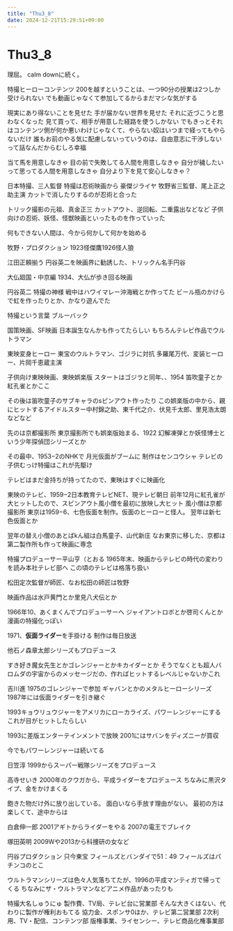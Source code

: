 ```yaml
---
title: "Thu3_8"
date: 2024-12-21T15:29:51+09:00
---
```

# Thu3_8
理屈。
calm downに続く。

特撮ヒーローコンテンツ
200を越すということは、一つ90分の授業は2つしか受けられない
でも動画じゃなくて参加してるからまだマシな気がする

現実にあり得ないことを見せた
手が届かない世界を見せた
それに近づこうと思わなくなった
見て買って、相手が用意した経路を使うしかない
でもきっとそれはコンテンツ側が何か悪いわけじゃなくて、やらない奴はいつまで経ってもやらないだけ
誰もお前のやる気に配慮しないっていうのは、自由意志に干渉しないって話なんだからむしろ幸福

当て馬を用意しなきゃ
目の前で失敗してる人間を用意しなきゃ
自分が穢したいって思ってる人間を用意しなきゃ
自分より下を見て安心しなきゃ？

日本特撮、三人監督
特撮は忍術映画から
豪傑ジライヤ
牧野省三監督、尾上正之助主演
カットで消したりするのが忍術と合った

トリック撮影の元祖、真金正三
カットアウト、逆回転、二重露出などなど
子供向けの忍術、妖怪、怪獣映画といったものを作っていった

何もできない人間は、今から何かして何かを始める

牧野・プロダクション
1923怪傑鷹1926怪人狼

江田正頼揃う
円谷英二を映画界に勧誘した、トリックん名手円谷

大仏廻国・中京編
1934、大仏が歩き回る映画

円谷英二
特撮の神様
戦中はハワイマレー沖海戦とか作ってた
ビール瓶のかけらで虹を作ったりとか、かなり遊んでた

特撮という言葉
ブルーバック

国策映画、SF映画
日本誕生なんかも作ってたらしい
もちろんテレビ作品でウルトラマン

東映変身ヒーロー
東宝のウルトラマン、ゴジラに対抗
多羅尾万代、変装ヒーロー、片岡千恵蔵主演

子供向け東映映画、東映娯楽版
スタートはゴジラと同年、、1954
笛吹童子とか紅孔雀とかここ

その後は笛吹童子のサブキャラのsピンアウト作ったり
この娯楽版の中から、親にヒットするアイドルスター中村錦之助、東千代之介、伏見千太郎、里見浩太朗などなど

先のは京都撮影所
東京撮影所でも娯楽版始まる、1922
幻解凍弾とか妖怪博士という少年探偵団シリーズとか

その最中、1953−2のNHKで
月光仮面がブームに
制作はセンコウシャ
テレビの子供むっけ特撮はこれが先駆け

テレビはまだ金持ちが持ってたので、東映はすぐに映画化

東映のテレビ、1959−2日本教育テレビNET、現テレビ朝日
前年12月に紅孔雀が大ヒットしたので、スピンアウト風小僧を最初に放映し大ヒット
風小僧は京都撮影所
東京は1959−6、七色仮面を制作。仮面のヒーローと怪人。
翌年は新七色仮面とか

翌年の替え小僧のあとばkん組は白馬童子、山代新庄
なお東京に移した、京都は第二製作所も作って映画に専念

特撮プロデューサー平山亨（とおる
1965年末、映画からテレビの時代の変わりを読み本社テレビ部へ
この頃のテレビは格落ち扱い

松田定次監督が師匠、なお松田の師匠は牧野

映画作品は水戸黄門とか里見八犬伝とか

1966年10、あくまくんでプロデューサーへ
ジャイアントロボとか啓司くんとか
漫画の特撮化っぽい

1971、**仮面ライダー**を手掛ける
制作は毎日放送

他石ノ森章太郎シリーズもプロデュース

すき好き魔女先生とかゴレンジャーとかキカイダーとか
そうでなくとも超人バロムダの宇宙からのメッセージだの、作ればヒットするレベルじゃないかこれ

吉川進
1975のゴレンジャーで参加
ギャバンとかのメタルヒーローシリーズ
1987年には仮面ライダーを引き継ぐ

1993キョウリュウジャーをアメリカにローカライズ、パワーレンジャーにする
これが目がヒットしたらしい

1993に差版エンターテインメントで放映
2001にはサバンをディズニーが買収

今でもパワーレンジャーは続いてる

日笠淳
1999からスーパー戦隊シリーズをプロデュース

高寺せいき
2000年のクウガから、平成ライダーをプロデュース
ちなみに黒沢タイプ、金をかけまくる

飽きた物だけ外に放り出している。
面白いなら手放す理由がない。
最初の方は楽しくて、途中からは

白倉伸一郎
2001アギトからライダーをやる
2007の電王でブレイク

塚田英明
2009Wや2013から科捜研の女など

円谷プロダクション
只今東宝
フィールズとバンダイで51：49
フィールズはパチンコのとこ

ウルトラマンシリーズは色々人気落ちてたが、1996の平成マンティガで帰ってくる
ちなみにザ・ウルトラマンなどアニメ作品があったりも


特撮大名しゅうにゅ
製作費、TV局、テレビ台に営業部
	そんな大きくはない、代わりに製作が権利おもてる
協力金、スポンサ0ほか、テレビ第二営業部
2次利用、TV・配信、コンテンツ部
版権事業、ライセンシー、テレビ商品化権事業部
